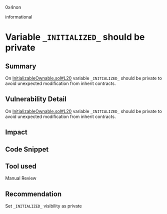0x4non

informational

# Variable `_INITIALIZED_` should be private

## Summary
On [InitializableOwnable.sol#L20](https://github.com/sherlock-audit/2022-11-dodo/blob/main/contracts/lib/InitializableOwnable.sol#L20) variable `_INITIALIZED_` should be private to avoid unexpected modification from inherit contracts.

## Vulnerability Detail
On [InitializableOwnable.sol#L20](https://github.com/sherlock-audit/2022-11-dodo/blob/main/contracts/lib/InitializableOwnable.sol#L20) variable `_INITIALIZED_` should be private to avoid unexpected modification from inherit contracts.

## Impact

## Code Snippet

## Tool used

Manual Review

## Recommendation
Set `_INITIALIZED_` visibility as private
